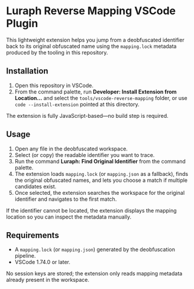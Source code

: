 # Luraph Reverse Mapping VSCode Plugin

This lightweight extension helps you jump from a deobfuscated identifier back to its original obfuscated name using the `mapping.lock` metadata produced by the tooling in this repository.

## Installation

1. Open this repository in VSCode.
2. From the command palette, run **Developer: Install Extension from Location...** and select the `tools/vscode-reverse-mapping` folder, or use `code --install-extension` pointed at this directory.

The extension is fully JavaScript-based—no build step is required.

## Usage

1. Open any file in the deobfuscated workspace.
2. Select (or copy) the readable identifier you want to trace.
3. Run the command **Luraph: Find Original Identifier** from the command palette.
4. The extension loads `mapping.lock` (or `mapping.json` as a fallback), finds the original obfuscated names, and lets you choose a match if multiple candidates exist.
5. Once selected, the extension searches the workspace for the original identifier and navigates to the first match.

If the identifier cannot be located, the extension displays the mapping location so you can inspect the metadata manually.

## Requirements

- A `mapping.lock` (or `mapping.json`) generated by the deobfuscation pipeline.
- VSCode 1.74.0 or later.

No session keys are stored; the extension only reads mapping metadata already present in the workspace.
